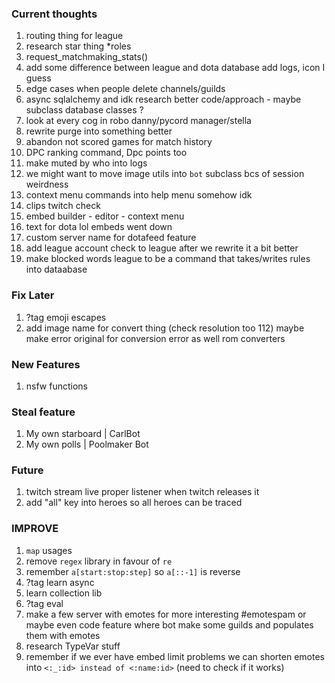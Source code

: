 ### Current thoughts
1. routing thing for league
2. research star thing *roles
3. request_matchmaking_stats()
4. add some difference between league and dota database add logs, icon I guess
5. edge cases when people delete channels/guilds
6. async sqlalchemy and idk research better code/approach - maybe subclass database classes ?
7. look at every cog in robo danny/pycord manager/stella
8. rewrite purge into something better
9. abandon not scored games for match history
10. DPC ranking command, Dpc points too
11. make muted by who into logs
12. we might want to move image utils into `bot` subclass bcs of session weirdness
13. context menu commands into help menu somehow idk
14. clips twitch check
15. embed builder - editor - context menu
16. text for dota lol embeds went down
17. custom server name for dotafeed feature
18. add league account check to league after we rewrite it a bit better
19. make blocked words league to be a command that takes/writes rules into dataabase

### Fix Later
1. ?tag emoji escapes 
2. add image name for convert thing (check resolution too 112)
maybe make error original for conversion error as well rom converters


### New Features
1. nsfw functions

### Steal feature
1. My own starboard | CarlBot 
2. My own polls | Poolmaker Bot

### Future
1. twitch stream live proper listener when twitch releases it
2. add "all" key into heroes so all heroes can be traced

### IMPROVE
1. `map` usages
2. remove `regex` library in favour of `re`
3. remember `a[start:stop:step]` so `a[::-1]` is reverse
4. ?tag learn async
5. learn collection lib
6. ?tag eval
7. make a few server with emotes for more interesting #emotespam or maybe even code feature where bot make some guilds and populates them with emotes
8. research TypeVar stuff
9. remember if we ever have embed limit problems we can shorten emotes into `<:_:id> instead of <:name:id>` (need to check if it works)